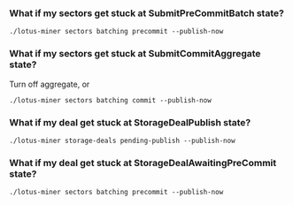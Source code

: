 ### What if my sectors get stuck at SubmitPreCommitBatch state?

```shell
./lotus-miner sectors batching precommit --publish-now
```

### What if my sectors get stuck at SubmitCommitAggregate state?

Turn off aggregate, or
```shell
./lotus-miner sectors batching commit --publish-now
```

### What if my deal get stuck at StorageDealPublish state?

```shell
./lotus-miner storage-deals pending-publish --publish-now
```

### What if my deal get stuck at StorageDealAwaitingPreCommit state?

```shell
./lotus-miner sectors batching precommit --publish-now
```
